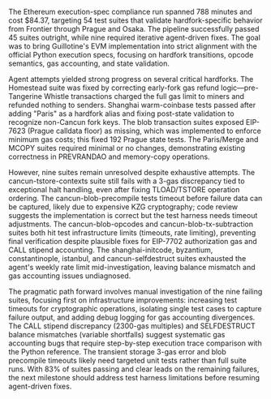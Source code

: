 The Ethereum execution-spec compliance run spanned 788 minutes and cost $84.37, targeting 54 test suites that validate hardfork-specific behavior from Frontier through Prague and Osaka. The pipeline successfully passed 45 suites outright, while nine required iterative agent-driven fixes. The goal was to bring Guillotine's EVM implementation into strict alignment with the official Python execution specs, focusing on hardfork transitions, opcode semantics, gas accounting, and state validation.

Agent attempts yielded strong progress on several critical hardforks. The Homestead suite was fixed by correcting early-fork gas refund logic—pre-Tangerine Whistle transactions charged the full gas limit to miners and refunded nothing to senders. Shanghai warm-coinbase tests passed after adding "Paris" as a hardfork alias and fixing post-state validation to recognize non-Cancun fork keys. The blob transaction suites exposed EIP-7623 (Prague calldata floor) as missing, which was implemented to enforce minimum gas costs; this fixed 192 Prague state tests. The Paris/Merge and MCOPY suites required minimal or no changes, demonstrating existing correctness in PREVRANDAO and memory-copy operations.

However, nine suites remain unresolved despite exhaustive attempts. The cancun-tstore-contexts suite still fails with a 3-gas discrepancy tied to exceptional halt handling, even after fixing TLOAD/TSTORE operation ordering. The cancun-blob-precompile tests timeout before failure data can be captured, likely due to expensive KZG cryptography; code review suggests the implementation is correct but the test harness needs timeout adjustments. The cancun-blob-opcodes and cancun-blob-tx-subtraction suites both hit test infrastructure limits (timeouts, rate limiting), preventing final verification despite plausible fixes for EIP-7702 authorization gas and CALL stipend accounting. The shanghai-initcode, byzantium, constantinople, istanbul, and cancun-selfdestruct suites exhausted the agent's weekly rate limit mid-investigation, leaving balance mismatch and gas accounting issues undiagnosed.

The pragmatic path forward involves manual investigation of the nine failing suites, focusing first on infrastructure improvements: increasing test timeouts for cryptographic operations, isolating single test cases to capture failure output, and adding debug logging for gas accounting divergences. The CALL stipend discrepancy (2300-gas multiples) and SELFDESTRUCT balance mismatches (variable shortfalls) suggest systematic gas accounting bugs that require step-by-step execution trace comparison with the Python reference. The transient storage 3-gas error and blob precompile timeouts likely need targeted unit tests rather than full suite runs. With 83% of suites passing and clear leads on the remaining failures, the next milestone should address test harness limitations before resuming agent-driven fixes.